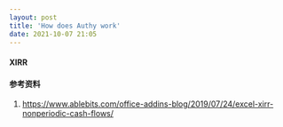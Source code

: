 ```yaml
---
layout: post
title: 'How does Authy work'
date: 2021-10-07 21:05
---
```


#### **XIRR**

#### **参考资料**

1. <https://www.ablebits.com/office-addins-blog/2019/07/24/excel-xirr-nonperiodic-cash-flows/>
